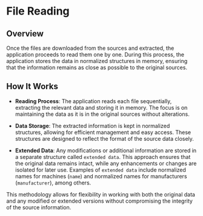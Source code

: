 # File Reading

## Overview

Once the files are downloaded from the sources and extracted, the application proceeds to read them one by one. During this process, the application stores the data in normalized structures in memory, ensuring that the information remains as close as possible to the original sources.

## How It Works

- **Reading Process**: The application reads each file sequentially, extracting the relevant data and storing it in memory. The focus is on maintaining the data as it is in the original sources without alterations.
- **Data Storage**: The extracted information is kept in normalized structures, allowing for efficient management and easy access. These structures are designed to reflect the format of the source data closely.

- **Extended Data**: Any modifications or additional information are stored in a separate structure called `extended data`. This approach ensures that the original data remains intact, while any enhancements or changes are isolated for later use. Examples of `extended data` include normalized names for machines (`name`) and normalized names for manufacturers (`manufacturer`), among others.

This methodology allows for flexibility in working with both the original data and any modified or extended versions without compromising the integrity of the source information.
